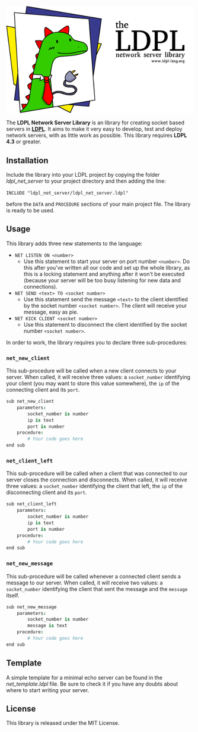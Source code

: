 ![The LDPL Network Server Library](images/ldpl-net-logo.png)

The **LDPL Network Server Library** is an library for creating socket based servers in
[**LDPL**](https://www.github.com/lartu/ldpl). It aims to make it very easy to develop,
test and deploy network servers, with as little work as possible. This library requires
**LDPL 4.3** or greater.

## Installation

Include the library into your LDPL project by copying the folder *ldpl_net_server* to your project directory and then adding the line:

`INCLUDE "ldpl_net_server/ldpl_net_server.ldpl"`

before the `DATA` and `PROCEDURE` sections of your main project file. The library is
ready to be used.

## Usage

This library adds three new statements to the language:
- `NET LISTEN ON <number>`
   - Use this statement to start your server on port number `<number>`. Do this after
   you've written all our code and set up the whole library, as this is a locking
   statement and anything after it won't be executed (because your server will be too
   busy listening for new data and connections).
- `NET SEND <text> TO <socket number>`
   - Use this statement send the message `<text>` to the client identified by the
   socket number `<socket number>`. The client will receive your message, easy as pie.
- `NET KICK CLIENT <socket number>`
   - Use this statement to disconnect the client identified by the socket number `<socket number>`.
   
In order to work, the library requires you to declare three sub-procedures:

### `net_new_client`

This sub-procedure will be called when a new client connects to your server. When called,
it will receive three values: a `socket_number` identifying your client (you may want to
store this value somewhere), the `ip` of the connecting client and its `port`.

```coffeescript
sub net_new_client
    parameters:
        socket_number is number
        ip is text
        port is number
    procedure:
        # Your code goes here
end sub
```

### `net_client_left`

This sub-procedure will be called when a client that was connected to our server closes
the connection and disconnects. When called, it will receive three values: a `socket_number`
identifying the client that left, the `ip` of the disconnecting client and its `port`.

```coffeescript
sub net_client_left
    parameters:
        socket_number is number
        ip is text
        port is number
    procedure:
        # Your code goes here
end sub
```


### `net_new_message`

This sub-procedure will be called whenever a connected client sends a message to our server.
When called, it will receive two values: a `socket_number` identifying the client that sent
the message and the `message` itself.

```coffeescript
sub net_new_message
    parameters:
        socket_number is number
        message is text
    procedure:
        # Your code goes here
end sub
```

## Template

A simple template for a minimal echo server can be found in the *net_template.ldpl* file.
Be sure to check it if you have any doubts about where to start writing your server.

## License

This library is released under the MIT License.
